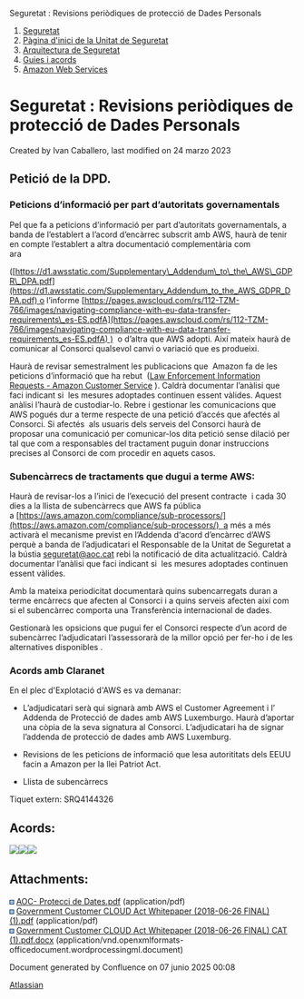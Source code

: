 Seguretat : Revisions periòdiques de protecció de Dades Personals  

1.  [Seguretat](index.md)
2.  [Pàgina d'inici de la Unitat de Seguretat](15368362.md)
3.  [Arquitectura de Seguretat](Arquitectura-de-Seguretat_24216213.md)
4.  [Guies i acords](Guies-i-acords_81855860.md)
5.  [Amazon Web Services](Amazon-Web-Services_81855862.md)

Seguretat : Revisions periòdiques de protecció de Dades Personals
=================================================================

Created by Ivan Caballero, last modified on 24 marzo 2023

Petició de la DPD.
------------------

### Peticions d’informació per part d’autoritats governamentals

Pel que fa a peticions d’informació per part d’autoritats governamentals, a banda de l’establert a l’acord d’encàrrec subscrit amb AWS, haurà de tenir en compte l’establert a altra documentació complementària com ara                                   

([https://d1.awsstatic.com/Supplementary\_Addendum\_to\_the\_AWS\_GDPR\_DPA.pdf](https://d1.awsstatic.com/Supplementary_Addendum_to_the_AWS_GDPR_DPA.pdf) o l’informe [https://pages.awscloud.com/rs/112-TZM-766/images/navigating-compliance-with-eu-data-transfer-requirements\_es-ES.pdfA](https://pages.awscloud.com/rs/112-TZM-766/images/navigating-compliance-with-eu-data-transfer-requirements_es-ES.pdfA) )  o d’altra que AWS adopti. Així mateix haurà de comunicar al Consorci qualsevol canvi o variació que es produeixi.

Haurà de revisar semestralment les publicacions que  Amazon fa de les peticions d’informació que ha rebut  ([Law Enforcement Information Requests - Amazon Customer Service](https://www.amazon.com/gp/help/customer/display.html?nodeId=GYSDRGWQ2C2CRYEF) ). Caldrà documentar l’anàlisi que faci indicant si  les mesures adoptades continuen essent vàlides. Aquest anàlisi l’haurà de custodiar-lo. Rebre i gestionar les comunicacions que AWS pogués dur a terme respecte de una petició d’accés que afectés al Consorci. Si afectés  als usuaris dels serveis del Consorci haurà de proposar una comunicació per comunicar-los dita petició sense dilació per tal que com a responsables del tractament puguin donar instruccions precises al Consorci de com procedir en aquets casos.

### Subencàrrecs de tractaments que dugui a terme AWS:

Haurà de revisar-los a l’inici de l’execució del present contracte  i cada 30 dies a la llista de subencàrrecs que AWS fa pública a [https://aws.amazon.com/compliance/sub-processors/](https://aws.amazon.com/compliance/sub-processors/)  a més a més activarà el mecanisme previst en l’Addenda d‘acord d’encàrrec d’AWS perquè a banda de l’adjudicatari el Responsable de la Unitat de Seguretat a la bústia [seguretat@aoc.cat](mailto:seguretat@aoc.cat) rebi la notificació de dita actualització. Caldrà documentar l’anàlisi que faci indicant si  les mesures adoptades continuen essent vàlides.

Amb la mateixa periodicitat documentarà quins subencarregats duran a terme encàrrecs que afecten al Consorci i a quins serveis afecten així com si el subencàrrec comporta una Transferència internacional de dades.

Gestionarà les opsicions que pugui fer el Consorci respecte d’un acord de subencàrrec l’adjudicatari l’assessorarà de la millor opció per fer-ho i de les alternatives disponibles .

  

### Acords amb Claranet

En el plec d'Explotació d'AWS es va demanar:

*   L’adjudicatari serà qui signarà amb AWS el Customer Agreement i l’ Addenda de Protecció de dades amb AWS Luxemburgo. Haurà d’aportar una còpia de la seva signatura al Consorci. L’adjudicatari ha de signar l’addenda de protecció de dades amb AWS Luxemburg.
    
*   Revisions de les peticions de informació que lesa autorititats dels EEUU facin a Amazon per la llei Patriot Act.
*   Llista de subencàrrecs

  

Tiquet extern: SRQ4144326

Acords:
-------

[![](rest/documentConversion/latest/conversion/thumbnail/81855865/1)](/download/attachments/81855864/AOC-%20Protecci%20de%20Dates.pdf?version=1&modificationDate=1678901661693&api=v2)[![](rest/documentConversion/latest/conversion/thumbnail/81855973/1)](/download/attachments/81855864/Government%20Customer%20CLOUD%20Act%20Whitepaper%20%282018-06-26%20FINAL%29%20%281%29.pdf?version=1&modificationDate=1679671722632&api=v2)[![](rest/documentConversion/latest/conversion/thumbnail/81855974/1)](/download/attachments/81855864/Government%20Customer%20CLOUD%20Act%20Whitepaper%20%282018-06-26%20FINAL%29%20CAT%20%281%29.pdf.docx?version=1&modificationDate=1679671723111&api=v2)

Attachments:
------------

![](images/icons/bullet_blue.gif) [AOC- Protecci de Dates.pdf](attachments/81855864/81855865.pdf) (application/pdf)  
![](images/icons/bullet_blue.gif) [Government Customer CLOUD Act Whitepaper (2018-06-26 FINAL) (1).pdf](attachments/81855864/81855973.pdf) (application/pdf)  
![](images/icons/bullet_blue.gif) [Government Customer CLOUD Act Whitepaper (2018-06-26 FINAL) CAT (1).pdf.docx](attachments/81855864/81855974.docx) (application/vnd.openxmlformats-officedocument.wordprocessingml.document)  

Document generated by Confluence on 07 junio 2025 00:08

[Atlassian](http://www.atlassian.com/)